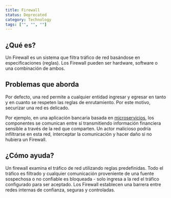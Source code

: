 ```yaml
---
title: Firewall
status: Deprecated
category: Technology
tags: ["", "", ""]
---
```


## ¿Qué es?

Un Firewall es un sistema que filtra tráfico de red basándose en especificaciones (reglas).
Los Firewall pueden ser hardware, software o una combinación de ambos.

## Problemas que aborda

Por defecto, una red permite a cualquier entidad ingresar y egresar en tanto y en cuanto se
respeten las reglas de enrutamiento. Por este motivo, securizar una red es delicado.

Por ejemplo, en una aplicación bancaria basada en [microservicios](/microservices/), los
componentes se comunican entre sí transmitiendo información financiera sensible a través de
la red que comparten. Un actor malicioso podría infiltrarse en esta red, interceptar la
comunicación y hacer daño si no hubiera un Firewall.

## ¿Cómo ayuda?

Un firewall examina el tráfico de red utilizando reglas predefinidas.
Todo el tráfico es filtrado y cualquier comunicación proveniente de una fuente sospechosa o
no confiable es bloqueada - solo ingresa a la red el tráfico configurado para ser aceptado.
Los Firewall establecen una barrera entre redes internas de confianza, seguras y controladas.
